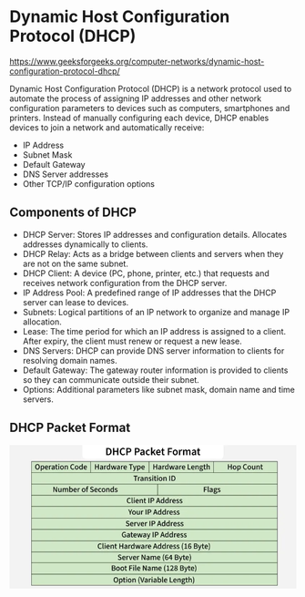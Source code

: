 # Dynamic Host Configuration Protocol (DHCP)

https://www.geeksforgeeks.org/computer-networks/dynamic-host-configuration-protocol-dhcp/

Dynamic Host Configuration Protocol (DHCP) is a network protocol used to automate the process of assigning IP addresses and other network configuration parameters to devices such as computers, smartphones and printers. Instead of manually configuring each device, DHCP enables devices to join a network and automatically receive:

- IP Address
- Subnet Mask
- Default Gateway
- DNS Server addresses
- Other TCP/IP configuration options

## Components of DHCP
- DHCP Server: Stores IP addresses and configuration details. Allocates addresses dynamically to clients.
- DHCP Relay: Acts as a bridge between clients and servers when they are not on the same subnet.
- DHCP Client: A device (PC, phone, printer, etc.) that requests and receives network configuration from the DHCP server.
- IP Address Pool: A predefined range of IP addresses that the DHCP server can lease to devices.
- Subnets: Logical partitions of an IP network to organize and manage IP allocation.
- Lease: The time period for which an IP address is assigned to a client. After expiry, the client must renew or request a new lease.
- DNS Servers: DHCP can provide DNS server information to clients for resolving domain names.
- Default Gateway: The gateway router information is provided to clients so they can communicate outside their subnet.
- Options: Additional parameters like subnet mask, domain name and time servers.

## DHCP Packet Format
![0](./images/frame_3119.webp)